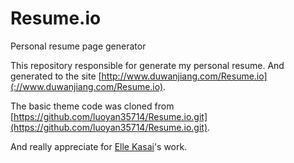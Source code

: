 # Resume.io

Personal resume page generator

This repository responsible for generate my personal resume. And generated to the site [http://www.duwanjiang.com/Resume.io](://www.duwanjiang.com/Resume.io).

The basic theme code was cloned from [https://github.com/luoyan35714/Resume.io.git](https://github.com/luoyan35714/Resume.io.git).

And really appreciate for [Elle Kasai](https://github.com/ellekasai)'s work.